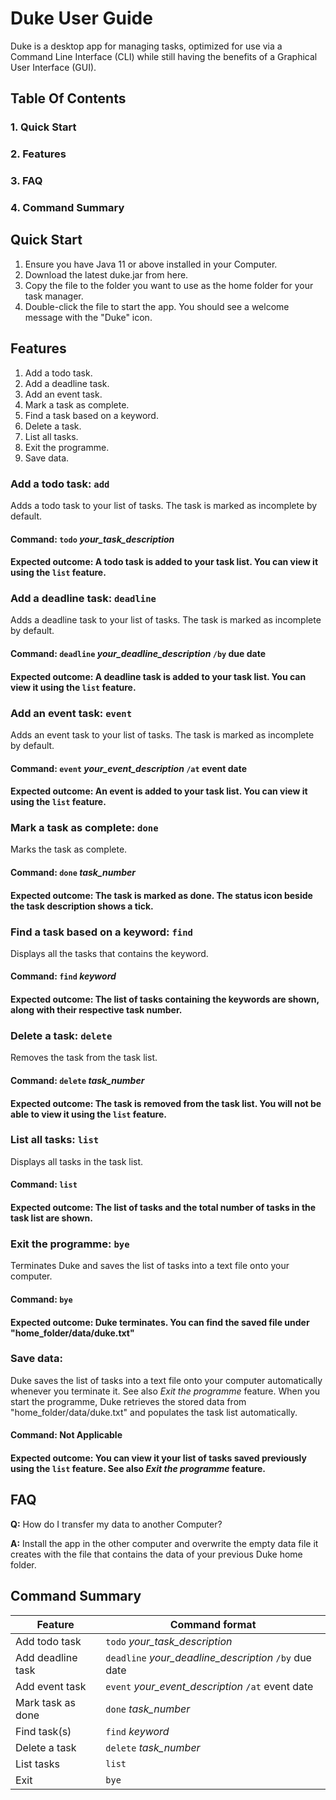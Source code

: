# Duke User Guide
Duke is a desktop app for managing tasks, optimized for use via a Command Line Interface (CLI) while still having the benefits of a Graphical User Interface (GUI).



## Table Of Contents
### 1. Quick Start
### 2. Features
### 3. FAQ
### 4. Command Summary




## Quick Start
1. Ensure you have Java 11 or above installed in your Computer.
2. Download the latest duke.jar from here.
3. Copy the file to the folder you want to use as the home folder for your task manager.
4. Double-click the file to start the app. You should see a welcome message with the "Duke" icon.




## Features 
1. Add a todo task.
2. Add a deadline task.
3. Add an event task.
4. Mark a task as complete.
5. Find a task based on a keyword.
6. Delete a task.
7. List all tasks.
8. Exit the programme.
9. Save data.


### Add a todo task: `add`
Adds a todo task to your list of tasks. The task is marked as incomplete by default.

#### Command: `todo` *your_task_description*

#### Expected outcome: A todo task is added to your task list. You can view it using the `list` feature.



### Add a deadline task: `deadline`
Adds a deadline task to your list of tasks. The task is marked as incomplete by default.

#### Command: `deadline` *your_deadline_description* `/by` due date
 
#### Expected outcome: A deadline task is added to your task list. You can view it using the `list` feature.



### Add an event task: `event`
Adds an event task to your list of tasks. The task is marked as incomplete by default.

#### Command: `event` *your_event_description* `/at` event date

#### Expected outcome: An event is added to your task list. You can view it using the `list` feature.



### Mark a task as complete: `done`
Marks the task as complete.

#### Command: `done` *task_number*

#### Expected outcome: The task is marked as done. The status icon beside the task description shows a tick.



### Find a task based on a keyword: `find`
Displays all the tasks that contains the keyword.

#### Command: `find` *keyword*

#### Expected outcome: The list of tasks containing the keywords are shown, along with their respective task number.



### Delete a task: `delete`
Removes the task from the task list.

#### Command: `delete` *task_number*

#### Expected outcome: The task is removed from the task list. You will not be able to view it using the `list` feature.



### List all tasks: `list`
Displays all tasks in the task list.

#### Command: `list` 

#### Expected outcome: The list of tasks and the total number of tasks in the task list are shown.



### Exit the programme: `bye`
Terminates Duke and saves the list of tasks into a text file onto your computer.

#### Command: `bye` 

#### Expected outcome: Duke terminates. You can find the saved file under "home_folder/data/duke.txt"



### Save data:
Duke saves the list of tasks into a text file onto your computer automatically whenever you terminate it. See also *Exit the programme* feature.
When you start the programme, Duke retrieves the stored data from "home_folder/data/duke.txt" and populates the task list automatically.

#### Command: **Not Applicable**

#### Expected outcome: You can view it your list of tasks saved previously using the `list` feature. See also *Exit the programme* feature.



## FAQ
**Q:** How do I transfer my data to another Computer?

**A:** Install the app in the other computer and overwrite the empty data file it creates with the file that contains the data of your previous Duke home folder.



## Command Summary
| Feature | Command format |
| ------------ | -------------|
| Add todo task | `todo` *your_task_description* |
| Add deadline task | `deadline` *your_deadline_description* `/by` due date |
| Add event task | `event` *your_event_description* `/at` event date |
| Mark task as done | `done` *task_number* |
| Find task(s) | `find` *keyword* |
| Delete a task | `delete` *task_number* |
| List tasks | `list` |
| Exit | `bye` |